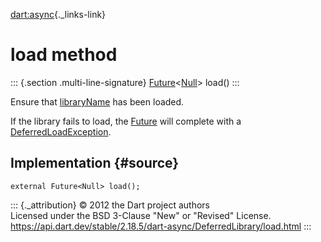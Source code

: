 [dart:async](../../dart-async/dart-async-library){._links-link}

load method
===========

::: {.section .multi-line-signature}
[Future](../future-class)\<[Null](../../dart-core/null-class)\> load()
:::

Ensure that [libraryName](libraryname) has been loaded.

If the library fails to load, the [Future](../future-class) will
complete with a [DeferredLoadException](../deferredloadexception-class).

Implementation {#source}
--------------

``` {.language-dart data-language="dart"}
external Future<Null> load();
```

::: {._attribution}
© 2012 the Dart project authors\
Licensed under the BSD 3-Clause \"New\" or \"Revised\" License.\
<https://api.dart.dev/stable/2.18.5/dart-async/DeferredLibrary/load.html>
:::
